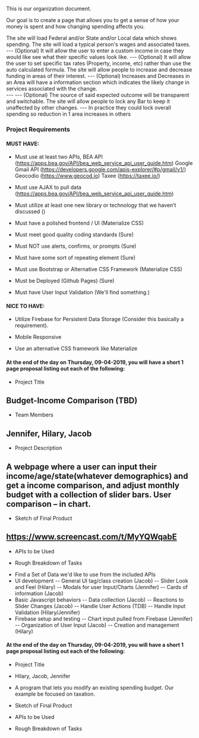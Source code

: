 This is our organization document.  

Our goal is to create a page that allows you to get a sense of how your money is spent and how changing spending affects you.

The site will load Federal and/or State and/or Local data which shows spending.
The site will load a typical person's wages and associated taxes. 
--- (Optional) It will allow the user to enter a custom income in case they would like see what their specific values look like.
--- (Optional) It will allow the user to set specific tax rates (Property, income, etc) rather than use the auto calculated formula.
The site will allow people to increase and decrease funding in areas of their interest.
--- (Optional) Increases and Decreases in an Area will have a information section which indicates the likely change in services associated with the change.  
--- --- (Optional) The source of said expected outcome will be transparent and switchable.
The site will allow people to lock any Bar to keep it unaffected by other changes.
--- In practice they could lock overall spending so reduction in 1 area increases in others



### Project Requirements

#### MUST HAVE:

* Must use at least two APIs, BEA API (https://apps.bea.gov/API/bea_web_service_api_user_guide.htm) Google Gmail API (https://developers.google.com/apis-explorer/#p/gmail/v1/) Geocodio (https://www.geocod.io)  Taxee (https://taxee.io/)

* Must use AJAX to pull data (https://apps.bea.gov/API/bea_web_service_api_user_guide.htm)

* Must utilize at least one new library or technology that we haven’t discussed ()

* Must have a polished frontend / UI (Materialize CSS)

* Must meet good quality coding standards (Sure)

* Must NOT use alerts, confirms, or prompts (Sure)

* Must have some sort of repeating element (Sure)

* Must use Bootstrap or Alternative CSS Framework (Materialize CSS)

* Must be Deployed (Github Pages) (Sure)

* Must have User Input Validation (We'll find something.)

#### NICE TO HAVE:

* Utilize Firebase for Persistent Data Storage (Consider this basically a requirement).

* Mobile Responsive

* Use an alternative CSS framework like Materialize

#### At the end of the day on Thursday, 09-04-2019, you will have a short 1 page proposal listing out each of the following:

* Project Title
## Budget-Income Comparison (TBD)

* Team Members
## Jennifer, Hilary, Jacob

* Project Description
## A webpage where a user can input their income/age/state(whatever demographics) and get a income comparison, and adjust monthly budget with a collection of slider bars. User comparison – in chart.

* Sketch of Final Product
## https://www.screencast.com/t/MyYQWqabE

* APIs to be Used

* Rough Breakdown of Tasks
- Find a Set of Data we'd like to use from the included APIs
- UI development
-- General UI tag/class creation (Jacob)
-- Slider Look and Feel (Hilary)
-- Modals for user Input/Charts (Jennifer)
-- Cards of information (Jacob)
- Basic Javascript behaviors
-- Data collection (Jacob)
-- Reactions to Slider Changes (Jacob)
-- Handle User Actions (TDB)
-- Handle Input Validation (Hilary/Jennifer)
- Firebase setup and testing
-- Chart input pulled from Firebase (Jennifer)
-- Organization of User Input (Jacob)
-- Creation and management (Hilary)


#### At the end of the day on Thursday, 09-04-2019, you will have a short 1 page proposal listing out each of the following:

* Project Title

* Hilary, Jacob, Jennifer

* A program that lets you modify an existing spending budget.  Our example be focused on taxation.

* Sketch of Final Product

* APIs to be Used

* Rough Breakdown of Tasks


